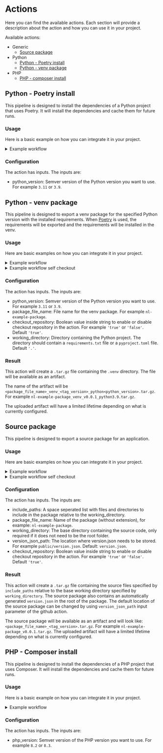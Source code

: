 # Actions

Here you can find the available actions. Each section will provide a description about the action and how you can use it in your project.

Available actions:

- Generic
  - [Source package](#source-package)
- Python
  - [Python - Poetry install](#python---poetry-install)
  - [Python - venv package](#python---venv-package)
- PHP
  - [PHP - composer install](#php---composer-install)

## Python - Poetry install

This pipeline is designed to install the dependencies of a Python project that uses Poetry. It will install the dependencies and cache them for future runs.

### Usage

Here is a basic example on how you can integrate it in your project.

<details>
  <summary>Example workflow</summary>

This workflow is executed automatically on push to the main branch, on a pull request and can also be executed manually from the actions tab `workflow_dispatch`.

In the code below you need to replace `<python_version>` with the Python version you want to use. For example `3.11` or `3.9`.

```yml
name: Build Python project

on:
  workflow_dispatch:
  pull_request:
  push:
    branches:
      - main

jobs:
  build-python:
    runs-on: ubuntu-latest
    steps:
      - name: Checkout repository
        uses: actions/checkout@v4

      # Using the action
      - name: Install dependencies
        uses: minvws/nl-irealisatie-generic-pipelines/.github/actions/poetry-install@main
        with:
          python_version: <python_version>
```

</details>

### Configuration

The action has inputs. The inputs are:

- python_version: Semver version of the Python version you want to use. For example `3.11` or `3.9`.

## Python - venv package

This pipeline is designed to export a venv package for the specified Python version with the installed requirements. When [Poetry](https://python-poetry.org/) is used, the requirements will be exported and the requirements will be installed in the venv.

### Usage

Here are basic examples on how you can integrate it in your project.

<details>
  <summary>Example workflow</summary>

This workflow is executed automatically on push of tags.

In the code below you need to replace the `<python_version>` and `<package_file_name>`. See the [configuration section](#configuration-1).

```yml
name: Build Python project

on:
  push:
    tags:
      - v*

jobs:
  venv-package:
    runs-on: ubuntu-latest
    steps:
      # Using the action
      - name: Build venv package
        uses: minvws/nl-irealisatie-generic-pipelines/.github/actions/python-venv-package@main
        with:
          python_version: <python_version>
          package_file_name: <package_file_name>

```

</details>

<details>
  <summary>Example workflow self checkout</summary>

This workflow is executed automatically on push of tags. The workflow will checkout the repo and the action won't. Now it is possible to run additional actions before using the venv package action.

In the code below you need to replace the `<python_version>` and `<package_file_name>`. See the [configuration section](#configuration-1).

```yml
name: Build Python project

on:
  push:
    tags:
      - v*

jobs:
  venv-package:
    runs-on: ubuntu-latest
    steps:
      - name: Checkout repository
        uses: actions/checkout@v4

      # Using the action
      - name: Build venv package
        uses: minvws/nl-irealisatie-generic-pipelines/.github/actions/python-venv-package@main
        with:
          python_version: <python_version>
          package_file_name: <package_file_name>
          checkout_repository: 'false'
```

</details>

### Configuration

The action has inputs. The inputs are:

- python_version: Semver version of the Python version you want to use. For example `3.11` or `3.9`.
- package_file_name: File name for the venv package. For example `nl-example-package`.
- checkout_repository: Boolean value inside string to enable or disable checkout repository
 in the action. For example `'true'` or `'false'`. Default `'true'`.
- working_directory: Directory containing the Python project. The directory should contain
 a `requirements.txt` file or a `pyproject.toml` file. Default `'.'`.

### Result

This action will create a `.tar.gz` file containing the `.venv` directory. The file will be available as an artifact.

The name of the artifact will be `<package_file_name>_venv_<tag_version>_python<python_version>.tar.gz`. For example `nl-example-package_venv_v0.0.1_python3.9.tar.gz`.

The uploaded artifact will have a limited lifetime depending on what is currently configured.

## Source package

This pipeline is designed to export a source package for an application.

### Usage

Here are basic examples on how you can integrate it in your project.

<details>
  <summary>Example workflow</summary>

This workflow is executed automatically on push of tags.

In the code below you need to change the `working_directory` and `package_file_name` and `include_paths` according to the requirements of the project.
See the [configuration section](#configuration-1).

```yml
name: Build release package

on:
  push:
    tags:
      - v*

jobs:
  src-package:
    runs-on: ubuntu-latest
    steps:
      # Using the action
      - name: Create source package
        uses: minvws/nl-irealisatie-generic-pipelines/.github/actions/src-package@main
        with:
          working_directory: "."
          include_paths: "app static tools app.conf.example HOSTING_CHANGELOG.md"
          package_file_name: "nl-irealisatie-project-name"
```

</details>

<details>
  <summary>Example workflow self checkout</summary>

This workflow is executed automatically on push of tags. The workflow will checkout the repo and the action won't.

In the code below you need to replace the `<package_file_name>` and `<working_directory>`. See the [configuration section](#configuration-2).

```yml
name: Build release package

on:
  push:
    tags:
      - v*

jobs:
  src-package:
    runs-on: ubuntu-latest
    steps:
      - name: Checkout repository
        uses: actions/checkout@v4

      - name: Extract version from tag
        shell: bash
        run: echo "RELEASE_VERSION=${GITHUB_REF#refs/*/}" >> $GITHUB_ENV

      # Using the action
      - name: Build src package
        uses: minvws/nl-irealisatie-generic-pipelines/.github/actions/src-package@main
        with:
          checkout_repository: "false"
          include_paths: "app static tools app.conf.example HOSTING_CHANGELOG.md"
          package_file_name: "nl-irealisatie-project-name"
```

</details>

### Configuration

The action has inputs. The inputs are:

- include_paths: A space seperated list with files and directories to include in the package relative to the working_directory.
- package_file_name: Name of the package (without extension), for example: `nl-example-package`.
- working_directory: The base directory containing the source code, only required if it does not need to be the root folder.
- version_json_path: The location where version.json needs to be stored. For example `public/version.json`. Default: `version.json`.
- checkout_repository: Boolean value inside string to enable or disable checkout repository
 in the action. For example `'true'` or `'false'`. Default `'true'`.

### Result

This action will create a `.tar.gz` file containing the source files specified by `include_paths` relative to the base working directory specified by `working_directory`.
The source package also contains an automatically generated `version.json` in the root of the package.
The default location of the source package can be changed by using `version_json_path` input parameter of the github action.

The source package will be available as an artifact and will look like: `<package_file_name>_<tag_version>.tar.gz`. For example `nl-example-package_v0.0.1.tar.gz`.
The uploaded artifact will have a limited lifetime depending on what is currently configured.

## PHP - Composer install

This pipeline is designed to install the dependencies of a PHP project that uses Composer. It will install the dependencies and cache them for future runs.

### Usage

Here is a basic example on how you can integrate it in your project.

<details>
  <summary>Example workflow</summary>

This workflow is executed automatically on push to the main branch, on a pull request and can also be executed manually from the actions tab `workflow_dispatch`.

In the code below you need to replace `<php_version>` with the PHP version you want to use. For example `8.3` (default) or `8.4`.

```yml
name: Build PHP project

on:
  workflow_dispatch:
  pull_request:
  push:
    branches:
      - main

jobs:
  build-php:
    runs-on: ubuntu-latest
    steps:
      - name: Checkout repository
        uses: actions/checkout@v4

      # Using the action
      - name: Install dependencies
        uses: minvws/nl-irealisatie-generic-pipelines/.github/actions/composer-install@main
        with:
          COMPOSER_AUTH_TOKEN: ${{ secrets.REPO_READ_ONLY_TOKEN }}
          php_version: <php_version>
```

</details>

### Configuration

The action has inputs. The inputs are:

- php_version: Semver version of the PHP version you want to use. For example `8.2` or `8.3`.
